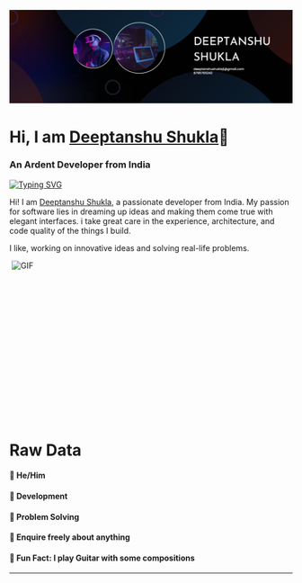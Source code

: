 ![](https://github.com/x-deeptanshu/x-deeptanshu/blob/ec05be1741d1edd39fb8924717da79ed55510804/09.12.2022_10.35.23_REC.png)
# Hi, I am [Deeptanshu Shukla](https://www.google.com/search?q=deeptanshu+shukla+abesit&oq=deeptanshu+shukla+abesit&gs_lcrp=EgZjaHJvbWUyBggAEEUYOTIHCAEQIRigATIHCAIQIRigAdIBDjExMTA5ODA4MWowajE1qAIAsAIA&sourceid=chrome&ie=UTF-8)👾
### An Ardent Developer from India 
[![Typing SVG](https://readme-typing-svg.herokuapp.com?size=25&color=1A9AF7&lines=Android+Developer;Virtual+Reality+Developer;Game+Development;Frontend+Development)](https://git.io/typing-svg)

Hi! I am [Deeptanshu Shukla](https://www.linkedin.com/in/deeptanshu-shukla-22760b234/), a passionate developer from India. My passion for software lies in dreaming up ideas and making them come true with elegant interfaces. i take great care in the experience, architecture, and code quality of the things I build.

I like, working on innovative ideas and solving real-life problems.



<img align="right" alt="GIF" src="https://github.com/abhisheknaiidu/abhisheknaiidu/blob/master/code.gif?raw=true" width="500" height="320" />

# Raw Data
#### 🔵 He/Him
#### 🔵 Development
#### 🔵 Problem Solving
#### 🔵 Enquire freely about anything
#### 🔵 Fun Fact: I play Guitar with some compositions





-----------------------------------------------------------------------------------------------------------------------------------------------------------

<!--
**x-deeptanshu/x-deeptanshu** is a ✨ _special_ ✨ repository because its `README.md` (this file) appears on your GitHub profile.


